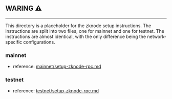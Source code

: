 ## WARING ⚠️

---
This directory is a placeholder for the zknode setup instructions. The instructions are split into two files, one for mainnet and one for testnet. The instructions are almost identical, with the only difference being the network-specific configurations.

### mainnet
* reference: [mainnet/setup-zknode-rpc.md](./mainnet/setup-zknode-rpc.md)
### testnet
* reference: [testnet/setup-zknode-rpc.md](./testnet/setup-zknode-rpc.md)
